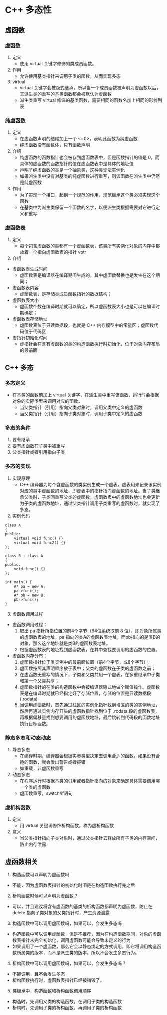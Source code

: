 # C++ 多态性

## 虚函数
### 虚函数
1. 定义
    + 使用 virtual 关键字修饰的类成员函数。
2. 作用
    + 允许使用基类指针来调用子类的函数，从而实现多态
3. virtual
    + virtual 关键字会被隐式继承，所以当一个成员函数被声明为虚函数以后，其派生类的重写的基类函数都会被默认为虚函数
    + 派生类重写 virtual 修饰的基类函数，需要相同的函数名加上相同的形参列表

### 纯虚函数
1. 定义
    + 在虚函数声明的结尾加上一个 <=0>，表明此函数为纯虚函数
    + 纯虚函数没有函数体，只有函数声明
2. 介绍
    + 纯虚函数的函数指针也会被存到虚函数表中，但是函数指针的值是 0，而具体的虚函数的函数指针的值在虚函数表中是具体的地址值
    + 声明了纯虚函数的类是一个抽象类，这种类无法实例化
    + 如果派生类中没有对基类的纯虚函数进行重写，则该函数在派生类中仍然是纯虚函数
3. 作用
    + 为了实现一个接口，起到一个规范的作用，规范继承这个类必须实现这个函数
    + 在基类中为派生类保留一个函数的名字，以便派生类根据需要对它进行定义和重写

### 虚函数表
1. 定义
    + 每个包含虚函数的类都有一个虚函数表，该类所有实例化对象的内存中都放着一个指向虚函数表的指针 vptr
2. 介绍
+ 虚函数表生成时间
    + 虚函数表是编译器在编译期间生成的，其中虚函数替换也是发生在这个期间；
+ 虚函数表内容
    + 虚函数表，是存储类成员函数指针的数据结构；
+ 虚函数表大小
    + 虚函数个数在编译时期就可以确定，所以虚函数表大小也是可以在编译时期确定；
+ 虚函数表存储地址
    + 虚函数表位于只读数据段，也就是 C++ 内存模型中的常量区；虚函数代码位于代码区
+ 虚指针初始化时间
    + 虚指针会在含有虚函数的类的构造函数执行时初始化，位于对象内存布局的最前面

## C++ 多态
### 多态定义
+ 在基类的函数前加上 virtual 关键字，在派生类中重写该函数，运行时会根据对象的实际类型来调用对应的函数。
    + 当父类指针（引用）指向父类对象时，调用父类中定义的虚函数
    + 当父类指针（引用）指向子类对象时，调用子类中定义的虚函数

### 多态的条件
1. 要有继承
2. 要有虚函数在子类中被重写
3. 父类指针或者引用指向子类

### 多态的实现
1. 实现原理 
    + C++ 编译器为每个含虚函数的类实例生成一个虚表，虚表用来记录该实例对应的类中虚函数的地址，即虚表中的指针指向虚函数的地址。当子类继承父类时，子类回重写父类的虚函数，虚函数表中的虚函数地址也会更新为子类的虚函数地址，通过父类指针调用子类重写的虚函数时，就实现了多态。
2. 实例代码
```
class A
{
public:
    virtual void func() {}
    virtual void func2() {}
};

class B : class A
{
public:
    void func() {}
};

int main() {
    A* pa = new A;
    pa->func();
    A* pb = new B;
    pb->func();
}
```

3. 虚函数调用过程
+ 虚函数调用过程：
    1. 取出 pa 指针所指位置的前4个字节（64位系统取前 8 位），即对象所属类的虚函数表的地址。pa 指向的类A的虚函数表地址，而pb指向的是类B的对象，那么这个地址就是类B的虚函数表地址。
    2. 根据虚函数表的地址找到虚函数表，在其中查找要调用的虚函数的位置。
+ 虚函数内存分布：
    1. 虚函数指针位于类实例中的最前面位置（前4个字节，或8个字节）；
    2. 虚函数按照其声明顺序放于表中；父类的虚函数在子类的虚函数之前；
    3. 在虚函数无重写的情况下，子类和父类共用一个虚表，在多重继承中子类和第一个父类共享；
    4. 虚函数指针的在类的构造函数中会被编译器隐式地做个赋值操作。虚函数表是在编译时期就已经指定好了存储位置，存储的位置是只读数据段(.rodata)
    5. 当调用虚函数时，首先通过栈区的实例化指针找到堆区的类的实例地址，然后再通过实例内存开头的虚函数指针找到位于 .rodata 段的虚函数表，再根据偏移量找到想要调用的虚函数地址，最后跳转到代码段的函数地址执行目标函数。


### 静态多态和动态动态
1. 静态多态
    + 在编译时期，编译器会根据实参类型决定去调用合适的函数，如果没有合适的函数，就会发出警告或者报错
    + 如重载，非虚函数重写
2. 动态多态
    + 在程序运行时根据基类的引用或者指针指向的对象来确定具体需要调用哪一个类的虚函数
    + 虚函数重写，switch/if语句

### 虚析构函数
1. 定义
    + 用 virtual 关键词修饰析构函数，称为虚析构函数
2. 意义
    + 当父类指针指向子类对象时，通过父类指针去释放所有子类的内存空间，防止内存泄露

## 虚函数相关
1. 构造函数可以声明为虚函数吗
+ 不能，因为虚函数表指针的初始化时间是在构造函数执行完之后

2. 析构函数时候可以声明为虚函数？
+ 可以，并且建议将含有虚函数的基类的析构函数都声明为虚函数，防止在 delete 指向子类对象的父类指针时，产生资源泄露

3. 构造函数中可以调用虚函数吗，如果可以，会发生多态吗
+ 构造函数中可以调用虚函数，但是不推荐，因为在构造函数期间，对象的虚函数表指针未完全初始化，调用虚函数可能会导致未定义的行为
+ 如果调用了一个虚函数，那么它会以静态绑定的方式调用，即它将调用构造函数所属类的版本，而不是派生类的版本。所以不会发生多态行为。

4. 析构函数中可以调用虚函数吗，如果可以，会发生多态吗？
+ 不能调用，且不会发生多态
+ 析构函数执行时，虚函数表指针已经被销毁了。

5. 类继承中，构造函数和析构函数调用顺序
+ 构造时，先调用父类的构造函数，在调用子类的构造函数
+ 析构时，先调用子类的析构函数，再调用子类的析构函数